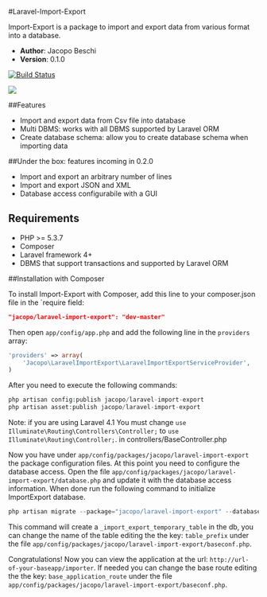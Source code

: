 #Laravel-Import-Export

Import-Export is a package to import and export data from various format into a database.

- **Author**: Jacopo Beschi
- **Version**: 0.1.0

[![Build Status](https://travis-ci.org/intrip/laravel-import-export.png)](https://travis-ci.org/intrip/laravel-import-export)

<img src="https://raw.github.com/intrip/laravel-import-export/master/examples/import_step1.jpg" />

##Features

- Import and export data from Csv file into database
- Multi DBMS: works with all DBMS supported by Laravel ORM
- Create database schema: allow you to create database schema when importing data

##Under the box: features incoming in 0.2.0

- Import and export an arbitrary number of lines
- Import and export JSON and XML
- Database access configurabile with a GUI

## Requirements

- PHP >= 5.3.7
- Composer
- Laravel framework 4+
- DBMS that support transactions and supported by Laravel ORM

##Installation with Composer

To install Import-Export with Composer, add this line to your composer.json file in the `require field:

```json
"jacopo/laravel-import-export": "dev-master"
```

Then open `app/config/app.php` and add the following line in the `providers` array:

```php
'providers' => array(
    'Jacopo\LaravelImportExport\LaravelImportExportServiceProvider',
)
```

After you need to execute the following commands:

```php
php artisan config:publish jacopo/laravel-import-export
php artisan asset:publish jacopo/laravel-import-export
```

Note: if you are using Laravel 4.1
You must change `use Illuminate\Routing\Controllers\Controller;` to `use Illuminate\Routing\Controller;`. in controllers/BaseController.php

Now you have under `app/config/packages/jacopo/laravel-import-export` the package configuration files. At this point you need to configure the database access. Open the file `app/config/packages/jacopo/laravel-import-export/database.php` and update it with the database access information. When done run the following command to initialize ImportExport database.

```php
php artisan migrate --package="jacopo/laravel-import-export" --database="import"
```
This command will create a `_import_export_temporary_table` in the db, you can change the name of the table editing the the key: `table_prefix` under the file `app/config/packages/jacopo/laravel-import-export/baseconf.php`.

Congratulations! Now you can view the application at the url: `http://url-of-your-baseapp/importer`. If needed you can change the base route editing the the key: `base_application_route` under the file `app/config/packages/jacopo/laravel-import-export/baseconf.php`.
